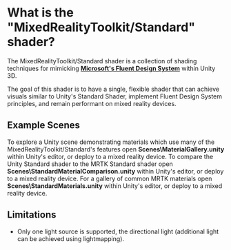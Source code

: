 # What is the "MixedRealityToolkit/Standard" shader?

The MixedRealityToolkit/Standard shader is a collection of shading techniques for mimicking [**Microsoft's Fluent Design System**](https://fluent.microsoft.com/) within Unity 3D.

The goal of this shader is to have a single, flexible shader that can achieve visuals similar to Unity's Standard Shader, implement Fluent Design System principles, and remain performant on mixed reality devices.

## Example Scenes

To explore a Unity scene demonstrating materials which use many of the MixedRealityToolkit/Standard's features open **Scenes\MaterialGallery.unity** within Unity's editor, or deploy to a mixed reality device.
To compare the Unity Standard shader to the MRTK Standard shader open **Scenes\StandardMaterialComparison.unity** within Unity's editor, or deploy to a mixed reality device.
For a gallery of common MRTK materials open **Scenes\StandardMaterials.unity** within Unity's editor, or deploy to a mixed reality device.

## Limitations

- Only one light source is supported, the directional light (additional light can be achieved using lightmapping).

